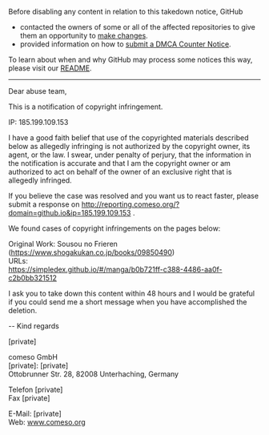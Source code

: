 Before disabling any content in relation to this takedown notice, GitHub
- contacted the owners of some or all of the affected repositories to give them an opportunity to [make changes](https://docs.github.com/en/github/site-policy/dmca-takedown-policy#a-how-does-this-actually-work).
- provided information on how to [submit a DMCA Counter Notice](https://docs.github.com/en/articles/guide-to-submitting-a-dmca-counter-notice).

To learn about when and why GitHub may process some notices this way, please visit our [README](https://github.com/github/dmca/blob/master/README.md).

---

Dear abuse team,

This is a notification of copyright infringement.

IP: 185.199.109.153

I have a good faith belief that use of the copyrighted materials described below as allegedly infringing is not authorized by the copyright owner, its agent, or the law.
I swear, under penalty of perjury, that the information in the notification is accurate and that I am the copyright owner or am authorized to act on behalf of the owner of an exclusive right that is allegedly infringed.

If you believe the case was resolved and you want us to react faster, please submit a response on http://reporting.comeso.org/?domain=github.io&ip=185.199.109.153 .

We found cases of copyright infringements on the pages below:

Original Work: Sousou no Frieren (https://www.shogakukan.co.jp/books/09850490)  
URLs:  
https://simpledex.github.io/#/manga/b0b721ff-c388-4486-aa0f-c2b0bb321512

I ask you to take down this content within 48 hours and I would be grateful if you could send me a short message when you have accomplished the deletion.

--
Kind regards

[private]

comeso GmbH  
[private]: [private]  
Ottobrunner Str. 28, 82008 Unterhaching, Germany

Telefon [private]  
Fax [private]

E-Mail: [private]  
Web: www.comeso.org

